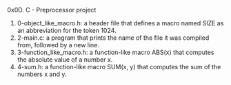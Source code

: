 0x0D. C - Preprocessor project
1. 0-object_like_macro.h: a header file that defines a macro named SIZE as an abbreviation for the token 1024.
2. 2-main.c:  a program that prints the name of the file it was compiled from, followed by a new line.
3. 3-function_like_macro.h:  a function-like macro ABS(x) that computes the absolute value of a number x.
4. 4-sum.h:  a function-like macro SUM(x, y) that computes the sum of the numbers x and y.
